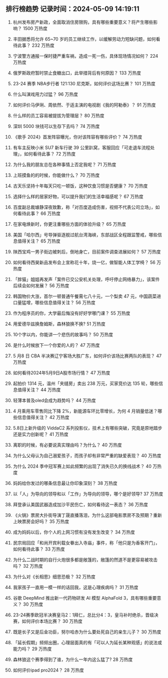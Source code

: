 
## 排行榜趋势 记录时间：2024-05-09 14:19:11
  
  1. 杭州发布房产新政，全面取消住房限购，具有哪些重要意义？将产生哪些影响？ 1500 万热度
    
  2. 丰田据悉将允许 65~70 岁的员工继续工作，以缓解劳动力短缺问题，如何看待此事？ 232 万热度
    
  3. 宁波警方通报一保时捷严重车祸，造成一死一伤，具体现场情况如何？ 224 万热度
    
  4. 俄罗斯政府暂时禁止食糖出口，此举措背后有何原因？ 133 万热度
    
  5. 23-24 赛季 NBA步行者 121:130 尼克斯，如何评价这场比赛？ 101 万热度
    
  6. 什么叫演戏用力过猛？ 96 万热度
    
  7. 如何评价马伊琍、周依然、于适主演的电视剧《我的阿勒泰》？ 91 万热度
    
  8. 什么样的员工容易被提拔为管理层？ 80 万热度
    
  9. 深圳 5000 块钱可以生存下去吗？ 74 万热度
    
  10. 《歌手 2024》首发阵容曝光，你对该阵容有哪些评价？ 74 万热度
    
  11. 有车主反映小米 SU7 新车行驶 39 公里趴窝，客服回应「可走退车流程处理」，如何看待此事？ 72 万热度
    
  12. 为什么我的朋友总在各种事情上否定我呢？ 71 万热度
    
  13. 上班摸鱼的的时候，你能做什么？ 70 万热度
    
  14. 古天乐坚持十年每天只吃一顿饭，这种饮食习惯是否健康？ 70 万热度
    
  15. 选择什么样的居家好物，可以提升我们的生活幸福感呢？ 67 万热度
    
  16. 百度副总裁璩静深夜致歉，称「对百度造成伤害，视频不代表公司立场」，如何看待此事？ 66 万热度
    
  17. 在家电焕新时，你更注重哪些方面的体验升级？ 65 万热度
    
  18. 美国「哈尔西」号导弹驱逐舰过航台湾海峡，东部战区全程跟监警戒，哪些信息值得关注？ 65 万热度
    
  19. 陕西宝鸡一男子街边被刺后，倒地身亡，目前案件调查进展如何？ 57 万热度
    
  20. 如何看待西昊新品发布会上宣称花十年，烧一亿，做智能人体工学椅？ 56 万热度
    
  21. 「胖猫」姐姐再发声「案件已交公安机关处理，呼吁停止网络暴力」，该案件后续会如何发展？ 56 万热度
    
  22. 韩国物价大涨，首尔一顿普通午餐需七八十元，一个梨卖 47 元，中国蔬菜进口量猛增，哪些信息值得关注？ 56 万热度
    
  23. 作为程序员的你，大学最后悔没有好好学哪门课？ 55 万热度
    
  24. 用爱德华兹换詹姆斯，森林狼换不换? 51 万热度
    
  25. 10个字以内，你能讲一个悲伤的故事吗？ 50 万热度
    
  26. 是什么时候放下一个你爱的人的？ 47 万热度
    
  27. 5 月8 日 CBA 半决赛辽宁客场大胜广东，如何评价该场比赛两队的表现？ 47 万热度
    
  28. 如何看待2024年5月9日A股市场行情？ 47 万热度
    
  29. 起拍价 1314 元，温州「夹缝房」卖出 238 万元，买家竞价达 135 轮，哪些信息值得关注？ 44 万热度
    
  30. 轻薄本普及oled会成为趋势吗？ 44 万热度
    
  31. 4 月乘用车零售同比下降 2%，新能源车环比零增长，为何 4 月销量低迷？哪些信息值得关注？ 42 万热度
    
  32. 5.8日上新升级的 ViddaC2 系列投影仪，技术上有哪些突破，究竟是原地踏步还是实力创新呢？ 41 万热度
    
  33. 离职的时候，有必要说真实理由吗？为什么？ 40 万热度
    
  34. 为什么父母认为自己溺爱孩子，而孩子却有非常严重的缺爱表现？ 40 万热度
    
  35. 为什么 2024 季中冠军赛上如此频繁的出现了消失已久的换线战术？ 40 万热度
    
  36. 妈妈给你发过的哪条信息最让你印象深刻？ 38 万热度
    
  37. 以「人」为导向的领导和以「工作」为导向的领导，哪个是好领导? 37 万热度
    
  38. 拜登承认美国武器造成加沙平民伤亡，如何看待这一表态？ 36 万热度
    
  39. 《火锅》票房大扑街导演丁晟直播落泪，为什么这部电影票房不及预期？重新上映票房会好吗？ 35 万热度
    
  40. 成为妈妈以后，你个人的上网习惯有没有发生改变？ 34 万热度
    
  41. 民宗局回应「和尚开宾利载女眷出入寺庙」事件，称「他只是为香客开门」，如何看待此事？ 33 万热度
    
  42. 为什么二战时期的自行火炮很多都是敞篷的，敞篷的然道不是更容易被攻击吗？ 32 万热度
    
  43. 为什么对《长相思》细思恐极？ 32 万热度
    
  44. 我家孩子一直用一模一样的话回我，这是心理疾病吗？ 31 万热度
    
  45. 谷歌 DeepMind 推出新一代药物研发 AI 模型 AlphaFold 3，具有哪些重要意义？ 30 万热度
    
  46. 23-24赛季欧冠半决赛皇马2：1拜仁，总比分4：3，皇马补时绝杀，晋级决赛，如何评价本场比赛？ 30 万热度
    
  47. 既是长子又是后金功臣，努尔哈赤为什么要处死自己的亲生儿子？ 30 万热度
    
  48. 「延长假期」频频出圈，心理层面真的有「可以人为延长某种观感」的说法或能力吗？ 29 万热度
    
  49. 森林狼这个赛季得到了谁，为什么一年内这么猛了? 28 万热度
    
  50. 如何评价ipad pro2024？ 28 万热度
    
